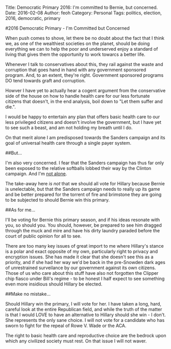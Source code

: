 Title: Democratic Primary 2016: I'm committed to Bernie, but concerned.
Date: 2016-02-08
Author: feoh
Category: Personal
Tags: politics, election, 2016, democratic, primary

#2016 Democratic Primary - I'm Committed but Concerned

When push comes to shove, let there be no doubt about the fact that I
think we, as one of the wealthiest societies on the planet, should be
doing everything we can to help the poor and underserved enjoy a
standard of living that gives them the opportunity to work towarcs a
better life.

Whenever I talk to conservatives about this, they rail against the
waste and corruption that goes hand in hand with any government
sponsored program. And, to an extent, they're right. Government
sponsored programs DO tend towards graft and corruption.

Howver I have yet to actually hear a cogent argument from the
conservative side of the house on how to handle health care for our
less fortunate citizens that doesn't, in the end analysis, boil down
to "Let them suffer and die.".

I would be happy to entertain any plan that offers basic health care
to our less privileged citizens and doesn't involve the government,
but I have yet to see such a beast, and am not holding my breath until
I do.

On that merit alone I am predisposed towards the Sanders campaign and
its goal of universal health care through a single payer system.

##But...

I'm also very concerned.  I fear that the Sanders campaign has thus
far only been exposed to the relative softballs lobbed their way by
the Clinton campaign. And I'm
[not alone](http://www.vox.com/2016/2/3/10903404/gop-campaign-against-sanders).

The take-away here *is not* that we should all vote for Hillary
because Bernie is unelectable, but that the Sanders campaign needs to
really up its game and be better prepared for the torrent of fire and
brimstone they are going to be subjected to should Bernie win this
primary.

##As for me...

I'll be voting for Bernie this primary season, and if his ideas
resonate with you, so should you.  You should, however, be prepared to
see him dragged through the muck and mire and have his dirty laundry
paraded before the court of public opinion for all to see.

There are too many key issues of great import to me where Hillary's
stance is a polar and exact opposite of my own, particularly right to
privacy and encryption issues.  She has made it clear that she doesn't
see this as a priority, and if she had her way we'd be back in the
pre-Snowden dark ages of unrestrained surveilance by our government
against its own citizens. Those of us who care about this stuff have
also not forgotten the Clipper chip fiasco under Bill's regime - to be
honest I half expect to see something even more insidious should
Hillary be elected.

##Make no mistake...

Should Hillary win the primary, I will vote for her.  I have taken a
long, hard, careful look at the entire Republican field, and while the
truth of the matter is that I would LOVE to have an alternative to
Hillary should she win - I don't. She represents the only sane choice.
I will not vote for a candidate who has sworn to fight for the repeal
of Rowe V. Wade or the ACA.

The right to basic health care and reproductive choice are the bedrock
upon which any civilized society must rest. On that issue I will not
waver.

